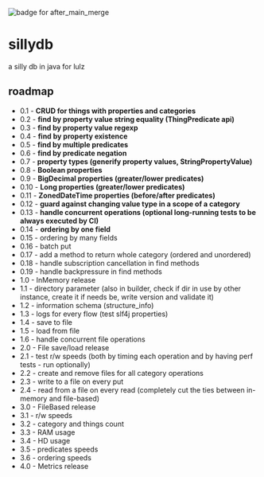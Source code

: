 ![badge for after_main_merge](https://github.com/tirpitz-verus/sillydb/actions/workflows/after_main_merge.yml/badge.svg)

# sillydb
a silly db in java for lulz

## roadmap

* 0.1 - **CRUD for things with properties and categories**
* 0.2 - **find by property value string equality (ThingPredicate api)**
* 0.3 - **find by property value regexp**
* 0.4 - **find by property existence**
* 0.5 - **find by multiple predicates**
* 0.6 - **find by predicate negation**
* 0.7 - **property types (generify property values, StringPropertyValue)**
* 0.8 - **Boolean properties**
* 0.9 - **BigDecimal properties (greater/lower predicates)**
* 0.10 - **Long properties (greater/lower predicates)**
* 0.11 - **ZonedDateTime properties (before/after predicates)**
* 0.12 - **guard against changing value type in a scope of a category**
* 0.13 - **handle concurrent operations (optional long-running tests to be always executed by CI)**
* 0.14 - **ordering by one field**
* 0.15 - ordering by many fields
* 0.16 - batch put
* 0.17 - add a method to return whole category (ordered and unordered)
* 0.18 - handle subscription cancellation in find methods
* 0.19 - handle backpressure in find methods
* 1.0 - InMemory release
* 1.1 - directory parameter (also in builder, check if dir in use by other instance, create it if needs be, write version and validate it)
* 1.2 - information schema (structure_info)
* 1.3 - logs for every flow (test slf4j properties)
* 1.4 - save to file
* 1.5 - load from file
* 1.6 - handle concurrent file operations
* 2.0 - File save/load release
* 2.1 - test r/w speeds (both by timing each operation and by having perf tests - run optionally)
* 2.2 - create and remove files for all category operations
* 2.3 - write to a file on every put
* 2.4 - read from a file on every read (completely cut the ties between in-memory and file-based)
* 3.0 - FileBased release
* 3.1 - r/w speeds
* 3.2 - category and things count
* 3.3 - RAM usage
* 3.4 - HD usage
* 3.5 - predicates speeds
* 3.6 - ordering speeds
* 4.0 - Metrics release
